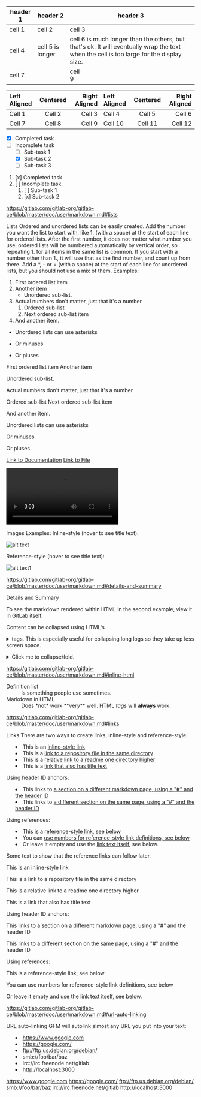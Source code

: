 | header 1 | header 2 | header 3 |
| ---      |  ------  |----------|
| cell 1   | cell 2   | cell 3   |
| cell 4 | cell 5 is longer | cell 6 is much longer than the others, but that's ok. It will eventually wrap the text when the cell is too large for the display size. |
| cell 7   |          | cell <br> 9 |



| Left Aligned | Centered | Right Aligned | Left Aligned | Centered | Right Aligned |
| :---         | :---:    | ---:          | :----------- | :------: | ------------: |
| Cell 1       | Cell 2   | Cell 3        | Cell 4       | Cell 5   | Cell 6        |
| Cell 7       | Cell 8   | Cell 9        | Cell 10      | Cell 11  | Cell 12       |





- [x] Completed task
- [ ] Incomplete task
  - [ ] Sub-task 1
  - [x] Sub-task 2
  - [ ] Sub-task 3
1. [x] Completed task
1. [ ] Incomplete task
   1. [ ] Sub-task 1
   1. [x] Sub-task 2


   
   
   
   
   
https://gitlab.com/gitlab-org/gitlab-ce/blob/master/doc/user/markdown.md#lists

Lists
Ordered and unordered lists can be easily created. Add the number you want the list
to start with, like 1. (with a space) at the start of each line for ordered lists.
After the first number, it does not matter what number you use, ordered lists will be
numbered automatically by vertical order, so repeating 1. for all items in the
same list is common. If you start with a number other than 1., it will use that as the first
number, and count up from there.
Add a *, - or + (with a space) at the start of each line for unordered lists, but
you should not use a mix of them.
Examples:
1. First ordered list item
2. Another item
   - Unordered sub-list.
1. Actual numbers don't matter, just that it's a number
   1. Ordered sub-list
   1. Next ordered sub-list item
4. And another item.

* Unordered lists can use asterisks
- Or minuses
+ Or pluses


First ordered list item
Another item

Unordered sub-list.


Actual numbers don't matter, just that it's a number

Ordered sub-list
Next ordered sub-list item


And another item.


Unordered lists can use asterisks


Or minuses


Or pluses


[Link to Documentation](documentation)
[Link to File](file.md)

![Sample Video](img/markdown_video.mp4)














Images
Examples:
Inline-style (hover to see title text):

![alt text](img/markdown_logo.png "Title Text")




Reference-style (hover to see title text):

![alt text1][logo]

[logo]: img/markdown_logo.png "Title Text"








https://gitlab.com/gitlab-org/gitlab-ce/blob/master/doc/user/markdown.md#details-and-summary


Details and Summary

To see the markdown rendered within HTML in the second example, view it in GitLab itself.

Content can be collapsed using HTML's <details>
and <summary>
tags. This is especially useful for collapsing long logs so they take up less screen space.
<p>
<details>
<summary>Click me to collapse/fold.</summary>

These details <em>will</em> remain <strong>hidden</strong> until expanded.

<pre><code>PASTE LOGS HERE</code></pre>

</details>
</p>








https://gitlab.com/gitlab-org/gitlab-ce/blob/master/doc/user/markdown.md#inline-html


<dl>
  <dt>Definition list</dt>
  <dd>Is something people use sometimes.</dd>

  <dt>Markdown in HTML</dt>
  <dd>Does *not* work **very** well. HTML <em>tags</em> will <b>always</b> work.</dd>
</dl>






https://gitlab.com/gitlab-org/gitlab-ce/blob/master/doc/user/markdown.md#links


Links
There are two ways to create links, inline-style and reference-style:
- This is an [inline-style link](https://www.google.com)
- This is a [link to a repository file in the same directory](index.md)
- This is a [relative link to a readme one directory higher](../README.md)
- This is a [link that also has title text](https://www.google.com "This link takes you to Google!")

Using header ID anchors:

- This links to [a section on a different markdown page, using a "#" and the header ID](index.md#overview)
- This links to [a different section on the same page, using a "#" and the header ID](#header-ids-and-links)

Using references:

- This is a [reference-style link, see below][Arbitrary case-insensitive reference text]
- You can [use numbers for reference-style link definitions, see below][1]
- Or leave it empty and use the [link text itself][], see below.

Some text to show that the reference links can follow later.

[arbitrary case-insensitive reference text]: https://www.mozilla.org
[1]: http://slashdot.org
[link text itself]: https://www.reddit.com

This is an inline-style link

This is a link to a repository file in the same directory

This is a relative link to a readme one directory higher

This is a link that also has title text


Using header ID anchors:

This links to a section on a different markdown page, using a "#" and the header ID

This links to a different section on the same page, using a "#" and the header ID


Using references:

This is a reference-style link, see below

You can use numbers for reference-style link definitions, see below

Or leave it empty and use the link text itself, see below.







https://gitlab.com/gitlab-org/gitlab-ce/blob/master/doc/user/markdown.md#url-auto-linking

URL auto-linking
GFM will autolink almost any URL you put into your text:
- https://www.google.com
- https://google.com/
- ftp://ftp.us.debian.org/debian/
- smb://foo/bar/baz
- irc://irc.freenode.net/gitlab
- http://localhost:3000

https://www.google.com
https://google.com/
ftp://ftp.us.debian.org/debian/
smb://foo/bar/baz
irc://irc.freenode.net/gitlab
http://localhost:3000











